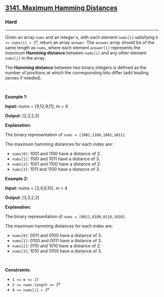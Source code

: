 <h2><a href="https://leetcode.com/problems/maximum-hamming-distances/">3141. Maximum Hamming Distances</a></h2><h3>Hard</h3><hr><div><p>Given an array <code>nums</code> and an integer <code>m</code>, with each element <code>nums[i]</code> satisfying <code>0 &lt;= nums[i] &lt; 2<sup>m</sup></code>, return an array <code>answer</code>. The <code>answer</code> array should be of the same length as <code>nums</code>, where each element <code>answer[i]</code> represents the <em>maximum</em> <strong>Hamming distance </strong>between <code>nums[i]</code> and any other element <code>nums[j]</code> in the array.</p>

<p>The <strong>Hamming distance</strong> between two binary integers is defined as the number of positions at which the corresponding bits differ (add leading zeroes if needed).</p>

<p>&nbsp;</p>
<p><strong class="example">Example 1:</strong></p>

<div class="example-block">
<p><strong>Input:</strong> <span class="example-io">nums = [9,12,9,11], m = 4</span></p>

<p><strong>Output:</strong> <span class="example-io">[2,3,2,3]</span></p>

<p><strong>Explanation:</strong></p>

<p>The binary representation of <code>nums = [1001,1100,1001,1011]</code>.</p>

<p>The maximum hamming distances for each index are:</p>

<ul>
	<li><code>nums[0]</code>: 1001 and 1100 have a distance of 2.</li>
	<li><code>nums[1]</code>: 1100 and 1011 have a distance of 3.</li>
	<li><code>nums[2]</code>: 1001 and 1100 have a distance of 2.</li>
	<li><code>nums[3]</code>: 1011 and 1100 have a distance of 3.</li>
</ul>
</div>

<p><strong class="example">Example 2:</strong></p>

<div class="example-block">
<p><strong>Input:</strong> <span class="example-io">nums = [3,4,6,10], m = 4</span></p>

<p><strong>Output:</strong> <span class="example-io">[3,3,2,3]</span></p>

<p><strong>Explanation:</strong></p>

<p>The binary representation of <code>nums = [0011,0100,0110,1010]</code>.</p>

<p>The maximum hamming distances for each index are:</p>

<ul>
	<li><code>nums[0]</code>: 0011 and 0100 have a distance of 3.</li>
	<li><code>nums[1]</code>: 0100 and 0011 have a distance of 3.</li>
	<li><code>nums[2]</code>: 0110 and 1010 have a distance of 2.</li>
	<li><code>nums[3]</code>: 1010 and 0100 have a distance of 3.</li>
</ul>
</div>

<p>&nbsp;</p>
<p><strong>Constraints:</strong></p>

<ul>
	<li><code>1 &lt;= m &lt;= 17</code></li>
	<li><code>2 &lt;= nums.length &lt;= 2<sup>m</sup></code></li>
	<li><code>0 &lt;= nums[i] &lt; 2<sup>m</sup></code></li>
</ul>
</div>